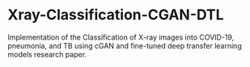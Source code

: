 # Xray-Classification-CGAN-DTL
Implementation of the Classification of X-ray images into COVID-19, pneumonia, and TB using cGAN and fine-tuned deep transfer learning models research paper.
